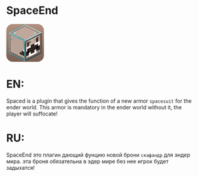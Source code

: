 # SpaceEnd 
   ![Image alt](https://raw.githubusercontent.com/DREWAX-YT/SpaceEnd/main/100px_logo.png)
# EN: 
Spaced is a plugin that gives the function of a new armor `spacesuit` for the ender world. This armor is mandatory in the ender world without it, the player will suffocate!
# RU:
SpaceEnd это плагин дающий фунцию новой брони `скафандр` для эндер мира. эта броня обязательна в эдер мире без нее игрок будет задыхатся!
